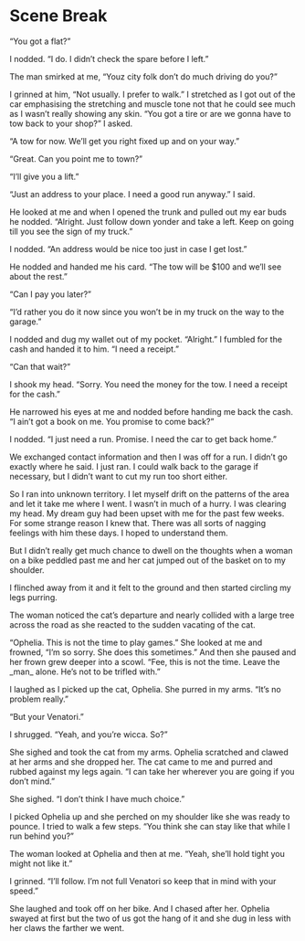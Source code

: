 #  Scene Break

“You got a flat?”

I nodded. “I do. I didn’t check the spare before I left.”

The man smirked at me, “Youz city folk don’t do much driving do you?”

I grinned at him, “Not usually. I prefer to walk.” I stretched as I got out of
the car emphasising the stretching and muscle tone not that he could see much as
I wasn’t really showing any skin. “You got a tire or are we gonna have to tow
back to your shop?” I asked.

“A tow for now. We’ll get you right fixed up and on your way.”

“Great. Can you point me to town?”

“I’ll give you a lift.”

“Just an address to your place. I need a good run anyway.” I said.

He looked at me and when I opened the trunk and pulled out my ear buds he
nodded. “Alright. Just follow down yonder and take a left. Keep on going till
you see the sign of my truck.”

I nodded. “An address would be nice too just in case I get lost.”

He nodded and handed me his card. “The tow will be \$100 and we’ll see about the
rest.”

“Can I pay you later?”

“I’d rather you do it now since you won’t be in my truck on the way to the
garage.”

I nodded and dug my wallet out of my pocket. “Alright.” I fumbled for the cash
and handed it to him. “I need a receipt.”

“Can that wait?”

I shook my head. “Sorry. You need the money for the tow. I need a receipt for
the cash.”

He narrowed his eyes at me and nodded before handing me back the cash. “I ain’t
got a book on me. You promise to come back?”

I nodded. “I just need a run. Promise. I need the car to get back home.”

We exchanged contact information and then I was off for a run. I didn’t go
exactly where he said. I just ran. I could walk back to the garage if necessary,
but I didn’t want to cut my run too short either.

So I ran into unknown territory. I let myself drift on the patterns of the area
and let it take me where I went. I wasn’t in much of a hurry. I was clearing my
head. My dream guy had been upset with me for the past few weeks. For some
strange reason I knew that. There was all sorts of nagging feelings with him
these days. I hoped to understand them.

But I didn’t really get much chance to dwell on the thoughts when a woman on a
bike peddled past me and her cat jumped out of the basket on to my shoulder.

I flinched away from it and it felt to the ground and then started circling my
legs purring.

The woman noticed the cat’s departure and nearly collided with a large tree
across the road as she reacted to the sudden vacating of the cat.

“Ophelia. This is not the time to play games.” She looked at me and frowned,
“I’m so sorry. She does this sometimes.” And then she paused and her frown grew
deeper into a scowl. “Fee, this is not the time. Leave the \_man\_ alone. He’s
not to be trifled with.”

I laughed as I picked up the cat, Ophelia. She purred in my arms. “It’s no
problem really.”

“But your Venatori.”

I shrugged. “Yeah, and you’re wicca. So?”

She sighed and took the cat from my arms. Ophelia scratched and clawed at her
arms and she dropped her. The cat came to me and purred and rubbed against my
legs again. “I can take her wherever you are going if you don’t mind.”

She sighed. “I don’t think I have much choice.”

I picked Ophelia up and she perched on my shoulder like she was ready to pounce.
I tried to walk a few steps. “You think she can stay like that while I run
behind you?”

The woman looked at Ophelia and then at me. “Yeah, she’ll hold tight you might
not like it.”

I grinned. “I’ll follow. I’m not full Venatori so keep that in mind with your
speed.”

She laughed and took off on her bike. And I chased after her. Ophelia swayed at
first but the two of us got the hang of it and she dug in less with her claws
the farther we went.

